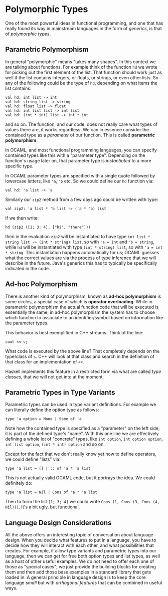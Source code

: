 # Polymorphic Types

One of the most powerful ideas in functional programming, and one that has really found its way in mainstream languages in the form of *generics*, is that of *polymorphic types*.

## Parametric Polymorphism

In general "polymorphic" means "takes many shapes". In this context we are talking about functions. For example think of the function `hd` we wrote for picking out the first element of the list. That function should work just as well if the list contains integers, or floats, or strings, or even other lists. So any of the following could be the type of `hd`, depending on what items the list contains:
```
val hd: int list -> int
val hd: string list -> string
val hd: float list -> float
val hd: int list list -> int list
val hd: (int * int) list -> int * int
```
and so on. The function, and our code, does not really care what types of values there are, it works regardless. We can in essence consider the contained type as a *parameter* of our function. This is called **parametric polymorphism**.

In OCAML, and most functional programming languages, you can specify contained types like this with a "parameter type". Depending on the function's usage later on, that parameter type is *instantiated* to a more specific type.

In OCAML parameter types are specified with a single quote followed by lowercase letters, like `'a`, `'b` etc. So we could define our `hd` function via:
```
val hd: 'a list -> 'a
```

Similarly our `zip2` method from a few days ago could be written with type:
```
val zip2: 'a list * 'b list -> ('a * 'b) list
```

If we then write:
```
hd (zip2 ([1; 3; 4], ["hi", "there"]))
```
then in the evaluation `zip2` will be instantiated to have type `int list * string list -> (int * string) list`, so with `'a = int` and `'b = string`, while `hd` will be instantiated with type `(int * string) list`, so with `'a = int * string`. This instantiation happens automatically for us; OCAML guesses what the correct values are via the process of type inference that we will describe in the future. Java's generics this has to typically be specifically indicated in the code.

## Ad-hoc Polymorphism

There is another kind of polymorphism, known as **ad-hoc polymorphism** is some circles, a special case of which is **operator overloading**. While in parametric polymorphism the actual function code that will be executed is essentially the same, in ad-hoc polymorphism the system has to choose which function to associate to an identifier/symbol based on information like the parameter types.

This behavior is best exemplified in C++ streams. Think of the line:
```
cout << s;
```

What code is executed by the above line? That completely depends on the type/class of `s`. C++ will look at that class and search in the definition of that class for an implementation of `<<`.

Haskell implements this feature in a restricted form via what are called *type classes*, that we will not get into at the moment.

## Parametric Types in Type Variants

Parametric types can be used in type variant definitions. For example we can literally define the option type as follows:
```
type 'a option = None | Some of 'a
```

Note how the contained type is specified as a "parameter" on the left side; it is part of the defined type's "name". With this one line we are effectively defining a whole lot of "concrete" types, like `int option`, `int option option`, `int list option`, `(int * int) option` and so on.

Except for the fact that we don't really know yet how to define operators, we could define "lists" via:
```
type 'a list = [] | :: of 'a * 'a list
```
This is not actually valid OCAML code, but it portrays the idea. We could definitely do:
```
type 'a list = Nil | Cons of 'a * 'a list
```
Then to form the list `[1; 3; 4]` we could write `Cons (1, Cons (3, Cons (4, Nil)))`. It's a bit ugly, but functional.


## Language Design Considerations

All the above offers an interesting topic of conversation about language design. When you decide what features to put in a language, you have to decide how they will interact with each other, and what possibilities that creates. For example, if allow type variants and parametric types into our language, then we can get for free both option types and list types, as well as a host of other useful examples. We do not need to offer each one of those as "special cases"; we just provide the building blocks for creating them and then add those base examples in a standard library that gets loaded in. A general principle in language design is to keep the core language *small* but with *orthogonal features* that can be combined in useful ways.


